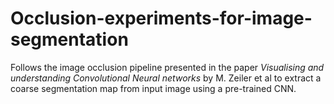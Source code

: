 # Occlusion-experiments-for-image-segmentation

Follows the image occlusion pipeline presented in the paper <em>Visualising and understanding Convolutional Neural networks</em> 
by M. Zeiler et al to extract a coarse segmentation map from input image using a pre-trained CNN.


